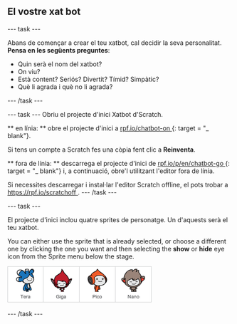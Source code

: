 ## El vostre xat bot

\--- task \---

Abans de començar a crear el teu xatbot, cal decidir la seva personalitat. **Pensa en les següents preguntes**:

+ Quin serà el nom del xatbot?
+ On viu?
+ Està content? Seriós? Divertit? Tímid? Simpàtic?
+ Què li agrada i què no li agrada?

\--- /task \---

\--- task \--- Obriu el projecte d'inici Xatbot d'Scratch.

** en línia: ** obre el projecte d'inici a [ rpf.io/chatbot-on ](http://rpf.io/chatbot-on) {: target = "_ blank"}.

Si tens un compte a Scratch fes una còpia fent clic a **Reinventa**.

** fora de línia: ** descarrega el projecte d'inici de [ rpf.io/p/en/chatbot-go ](http://rpf.io/p/en/chatbot-go) {: target = "_ blank"} i, a continuació, obre'l utilitzant l'editor fora de línia.

Si necessites descarregar i instal·lar l'editor Scratch offline, el pots trobar a [ https://rpf.io/scratchoff ](rpf.io/scratchoff). \--- /task \---

\--- task \---

El projecte d'inici inclou quatre sprites de personatge. Un d'aquests serà el teu xatbot.

You can either use the sprite that is already selected, or choose a different one by clicking the one you want and then selecting the **show** or **hide** eye icon from the Sprite menu below the stage.

![Tria un personatge](images/chatbot-characters.png)

\--- /task \---